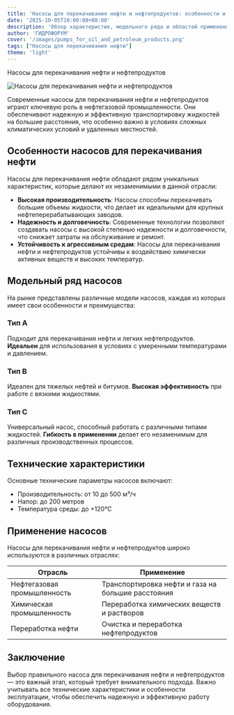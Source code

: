 ```yaml
---
title: 'Насосы для перекачивания нефти и нефтепродуктов: особенности и применение'
date: '2025-10-05T10:00:00+08:00'
description: 'Обзор характеристик, модельного ряда и областей применения насосов для перекачивания нефти и нефтепродуктов в нефтегазовой промышленности'
author: 'ГИДРОФОРУМ'
cover: '/images/pumps_for_oil_and_petroleum_products.png'
tags: ["Насосы для перекачивания нефти"]
theme: 'light'
---
```

Насосы для перекачивания нефти и нефтепродуктов

![Насосы для перекачивания нефти и нефтепродуктов](/images/pumps_for_oil_and_petroleum_products.png)

Современные насосы для перекачивания нефти и нефтепродуктов играют ключевую роль в нефтегазовой промышленности. Они обеспечивают надежную и эффективную транспортировку жидкостей на большие расстояния, что особенно важно в условиях сложных климатических условий и удаленных местностей.

## Особенности насосов для перекачивания нефти

Насосы для перекачивания нефти обладают рядом уникальных характеристик, которые делают их незаменимыми в данной отрасли:

- **Высокая производительность**: Насосы способны перекачивать большие объемы жидкости, что делает их идеальными для крупных нефтеперерабатывающих заводов.
- **Надежность и долговечность**: Современные технологии позволяют создавать насосы с высокой степенью надежности и долговечности, что снижает затраты на обслуживание и ремонт.
- **Устойчивость к агрессивным средам**: Насосы для перекачивания нефти и нефтепродуктов устойчивы к воздействию химически активных веществ и высоких температур.

## Модельный ряд насосов

На рынке представлены различные модели насосов, каждая из которых имеет свои особенности и преимущества:

### Тип A
Подходит для перекачивания нефти и легких нефтепродуктов. **Идеальен** для использования в условиях с умеренными температурами и давлением.

### Тип B
Идеален для тяжелых нефтей и битумов. **Высокая эффективность** при работе с вязкими жидкостями.

### Тип C
Универсальный насос, способный работать с различными типами жидкостей. **Гибкость в применении** делает его незаменимым для различных производственных процессов.

## Технические характеристики

Основные технические параметры насосов включают:

- Производительность: от 10 до 500 м³/ч
- Напор: до 200 метров
- Температура среды: до +120°C

## Применение насосов

Насосы для перекачивания нефти и нефтепродуктов широко используются в различных отраслях:

| Отрасль                  | Применение                                                                 |
|---------------------------|-----------------------------------------------------------------------------|
| Нефтегазовая промышленность | Транспортировка нефти и газа на большие расстояния                        |
| Химическая промышленность  | Переработка химических веществ и растворов                                 |
| Переработка нефти         | Очистка и переработка нефтепродуктов                                        |

## Заключение

Выбор правильного насоса для перекачивания нефти и нефтепродуктов — это важный этап, который требует внимательного подхода. Важно учитывать все технические характеристики и особенности эксплуатации, чтобы обеспечить надежную и эффективную работу оборудования.
